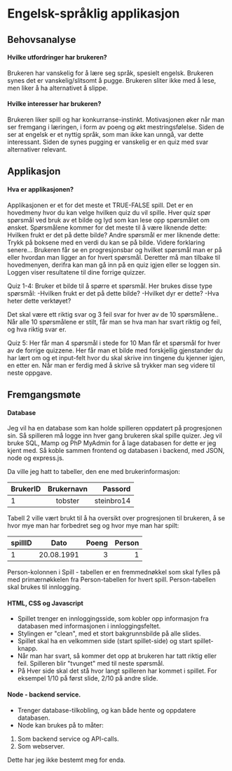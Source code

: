 
# Engelsk-språklig applikasjon

## Behovsanalyse

#### Hvilke utfordringer har brukeren?
Brukeren har vanskelig for å lære seg språk, spesielt engelsk. Brukeren synes det er vanskelig/slitsomt å pugge. Brukeren sliter ikke med å lese, men liker å ha alternativet å slippe.
#### Hvilke interesser har brukeren?

Brukeren liker spill og har konkurranse-instinkt. Motivasjonen øker når man ser fremgang i læringen, i form av poeng og økt mestringsfølelse.
Siden de ser at engelsk er et nyttig språk, som man ikke kan unngå, var dette interessant. Siden de synes pugging er vanskelig er en quiz med svar alternativer relevant.

## Applikasjon

#### Hva er applikasjonen?

Applikasjonen er et for det meste et TRUE-FALSE spill.
Det er en hovedmeny hvor du kan velge hvilken quiz du vil spille. 
Hver quiz spør spørsmål ved bruk av et bilde og lyd som kan lese opp spørsmålet om ønsket. 
Spørsmålene kommer for det meste til å være liknende dette: Hvilken frukt er det på dette bilde?
Andre spørsmål er mer liknende dette: Trykk på boksene med en verdi du kan se på bilde. Videre forklaring senere...
Brukeren får se en progresjonsbar og hvilket spørsmål man er på eller hvordan man ligger an for hvert spørsmål.
Deretter må man tilbake til hovedmenyen, derifra kan man gå inn på en quiz igjen eller se loggen sin.
Loggen viser resultatene til dine forrige quizzer.

Quiz 1-4:
Bruker et bilde til å spørre et spørsmål. 
Her brukes disse type spørsmål:
-Hvilken frukt er det på dette bilde?
-Hvilket dyr er dette?
-Hva heter dette verktøyet?

Det skal være ett riktig svar og 3 feil svar for hver av de 10 spørsmålene..
Når alle 10 spørsmålene er stilt, får man se hva man har svart riktig og feil, og hva riktig svar er. 

Quiz 5: 
Her får man 4 spørsmål i stede for 10
Man får et spørsmål for hver av de forrige quizzene. 
Her får man et bilde med forskjellig gjenstander du har lært om og et input-felt hvor du skal skrive inn tingene du kjenner igjen, en etter en. 
Når man er ferdig med å skrive så trykker man seg videre til neste oppgave.

## Fremgangsmøte

#### Database


Jeg vil ha en database som kan holde spilleren oppdatert på progresjonen sin. Så spilleren må logge inn hver gang brukeren skal spille quizer. Jeg vil bruke SQL, Mamp og PhP MyAdmin for å lage databasen for dette er jeg kjent med. Så koble sammen frontend og databasen i backend, med JSON, node og express.js.

 Da ville jeg hatt to tabeller, den ene med brukerinformasjon:

  | BrukerID       | Brukernavn    | Passord  |
  | -------------- |:-------------:| -------: |
  | 1              | tobster       |steinbro14|

 Tabell 2 ville vært brukt til å ha oversikt over progresjonen til brukeren, å se hvor mye man har forbedret seg og hvor mye man har spilt:

  | spillID        | Dato          | Poeng | Person |
  | -------------- |:-------------:| -----:| -----: |
  | 1              | 20.08.1991    | 3     | 1      |

  Person-kolonnen i Spill - tabellen er en fremmednøkkel som skal fylles
  på med primærnøkkelen fra Person-tabellen for hvert spill.
  Person-tabellen skal brukes til innlogging.

#### HTML, CSS og Javascript

- Spillet trenger en innloggingsside, som kobler opp informasjon fra databasen
med informasjonen i innloggingsfeltet.
- Stylingen er "clean", med et stort bakgrunnsbilde på alle slides.
- Spillet skal ha en velkommen side (start spillet-side) og start spillet-knapp.
- Når man har svart, så kommer det opp at brukeren har tatt riktig eller feil.
Spilleren blir "tvunget" med til neste spørsmål.
- På Hver side skal det stå hvor langt spilleren har kommet i spillet.
For eksempel 1/10 på først slide, 2/10 på andre slide.

#### Node - backend service.

- Trenger database-tilkobling, og kan både hente og oppdatere databasen.
- Node kan brukes på to måter:
1. Som backend service og API-calls.
2. Som webserver.

Dette har jeg ikke bestemt meg for enda.
